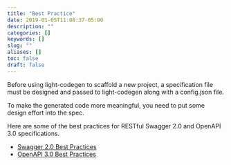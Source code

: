```yaml
---
title: "Best Practice"
date: 2019-01-05T11:08:37-05:00
description: ""
categories: []
keywords: []
slug: ""
aliases: []
toc: false
draft: false
---
```


Before using light-codegen to scaffold a new project, a specification file must be designed and passed to light-codegen along with a config.json file. 

To make the generated code more meaningful, you need to put some design effort into the spec.

Here are some of the best practices for RESTful Swagger 2.0 and OpenAPI 3.0 specifications. 

- [Swagger 2.0 Best Practices](/development/best-practices/swagger2/)
- [OpenAPI 3.0 Best Practices](/development/best-practices/openapi3/)

